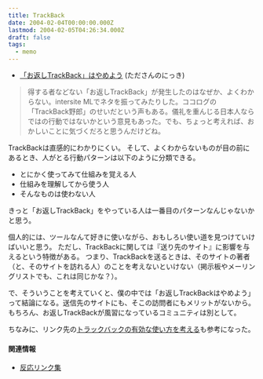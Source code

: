 ```yaml
---
title: TrackBack
date: 2004-02-04T00:00:00.000Z
lastmod: 2004-02-05T04:26:34.000Z
draft: false
tags:
  - memo
---
```


* [「お返しTrackBack」はやめよう](http://sho.tdiary.net/20040202.html#p01) (たださんのにっき)

> 得する者などない「お返しTrackBack」が発生したのはなぜか、よくわからない。intersite MLでネタを振ってみたりした。ココログの「TrackBack野郎」のせいだという声もある。儀礼を重んじる日本人ならではの行動ではないかという意見もあった。でも、ちょっと考えれば、おかしいことに気づくだろと思うんだけどね。

TrackBackは直感的にわかりにくい。 そして、よくわからないものが目の前にあるとき、人がとる行動パターンは以下のように分類できる。

* とにかく使ってみて仕組みを覚える人
* 仕組みを理解してから使う人
* そんなものは使わない人

きっと「お返しTrackBack」をやっている人は一番目のパターンなんじゃないかと思う。

個人的には、ツールなんて好きに使いながら、おもしろい使い道を見つけていけばいいと思う。 ただし、TrackBackに関しては『送り先のサイト』に影響を与えるという特徴がある。 つまり、TrackBackを送るときは、そのサイトの著者（と、そのサイトを訪れる人）のことを考えないといけない（掲示板やメーリングリストでも、これは同じかな？）。

で、そういうことを考えていくと、僕の中では「お返しTrackBackはやめよう」って結論になる。送信先のサイトにも、そこの訪問者にもメリットがないから。もちろん、お返しTrackBackが風習になっているコミュニティは別として。

ちなみに、リンク先の[トラックバックの有効な使い方を考える](http://kotonoha.main.jp/2003/12/09trackback.html)も参考になった。

#### 関連情報

* [反応リンク集](http://sheepman.parfait.ne.jp/wiki/%A4%AA%CA%D6%A4%B7TrackBack)
